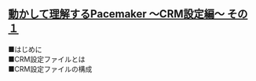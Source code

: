 ## [動かして理解するPacemaker ～CRM設定編～ その１](https://linux-ha.osdn.jp/wp/archives/3786)

■はじめに<br>
■CRM設定ファイルとは<br>
■CRM設定ファイルの構成<br>
